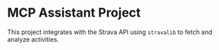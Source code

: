 # MCP Assistant Project

This project integrates with the Strava API using `stravalib` to fetch and analyze activities.
